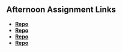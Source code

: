## Afternoon Assignment Links

* **[Repo](https://github.com/EwanStubblefield-Allen/Scoreboard)**
* **[Repo](https://github.com/EwanStubbefield-Allen/<ASSIGNMENT_REPO>)**
* **[Repo](https://github.com/EwanStubbefield-Allen/<ASSIGNMENT_REPO>)**
* **[Repo](https://github.com/EwanStubbefield-Allen/<ASSIGNMENT_REPO>)**
